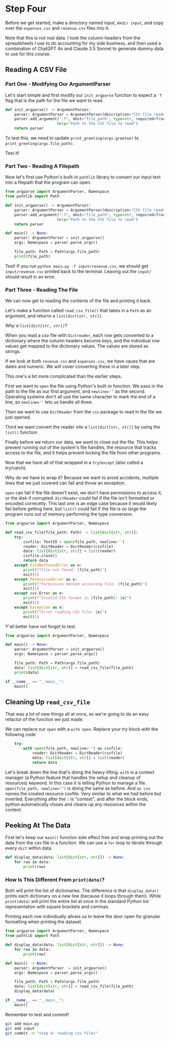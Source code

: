 # Step Four

Before we get started, make a directory named input, `mkdir input`, and copy over the `expenses.csv` and `revenue.csv` files into it.

Note that this is not real data. I took the column headers from the spreadsheets I use to do accounting for my side business, and then used a combination of ChatGPT 4o and Claude 3.5 Sonnet to generate dummy data to use for this course.

## Reading A CSV File

### Part One - Modifying Our ArgumentParser

Let's start simple and first modify our `init_argparse` function to expect a `'f` flag that is the path for the file we want to read.

```python
def init_argparse() -> ArgumentParser:
    parser: ArgumentParser = ArgumentParser(description="CSV file reader")
    parser.add_argument("-f", dest="file_path", type=str, required=True,
                       help="Path to the CSV file to read")
    return parser
```

To test this, we need to update `print_greeting(args.greetee)` to `print_greeting(args.file_path)`.

Test it!

### Part Two - Reading A Filepath

Now let's first use Python's built-in `pathlib` library to convert our input text into a filepath that the program can open.

```python
from argparse import ArgumentParser, Namespace
from pathlib import Path

def init_argparse() -> ArgumentParser:
    parser: ArgumentParser = ArgumentParser(description="CSV file reader")
    parser.add_argument("-f", dest="file_path", type=str, required=True,
                       help="Path to the CSV file to read")
    return parser

def main() -> None:
    parser: ArgumentParser = init_argparse()
    args: Namespace = parser.parse_args()

    file_path: Path = Path(args.file_path)
    print(file_path)
```

Test! If you run `python main.py -f input/revenue.csv`, we should get `input/revenue.csv` printed back to the terminal. Leaving out the `input/` should result in an error.

### Part Three - Reading The File

We can now get to reading the contents of the file and printing it back.

Let's make a function called `read_csv_file()` that takes in a `Path` as an argument, and returns a `list[dict[str, str]]`.

*Why a `list[dict[str, str]]`?*

When you read a csv file with `Dictreader`, each row gets converted to a dictionary where the column headers become keys, and the individual row values get mapped to the dictionary values. The values are stored as strings.

If we look at both `revenue.csv` and `expenses.csv`, we have vaues that are dates and numeric. We will cover converting these in a later step.

This one's a bit more complicated than the earlier steps.

First we want to `open` the file using Python's built-in function. We pass in the path to the file as our first argument, and `newline=''` as the second. Operating systems don't all use the same character to mark the end of a line, so `newline=''` lets us handle all three.

Then we want to use `DictReader` from the `csv` package to read in the file we just opened.

Third we want convert the reader into a `list[dict[str, str]]` by using the `list()` function

Finally before we return our data, we want to close out the file. This helps prevent running out of the system's file handles, the resource that tracks access to the file, and it helps prevent locking the file from other programs.

Now that we have all of that wrapped in a `try`/`except` (also called a try/catch).

Why do we have to wrap it? Because we want to avoid accidents, multiple lines that we just covered can fail and throw an exception.

`open` can fail if the file doesn't exist, we don't have permissions to access it, or the disk if corrupted. `DictReader` could fail if the file isn't formatted or encoded correcetly. This last one is an edge case because it would likely fail before getting here, but `list()` could fail if the file is so large the program runs out of memory performing the type conversion.

```python
from argparse import ArgumentParser, Namespace

def read_csv_file(file_path: Path) -> list[dict[str, str]]:
    try:
        csvfile: TextIO = open(file_path, newline='')
        reader: DictReader = DictReader(csvfile)
        data: list[dict[str, str]] = list(reader)
        csvfile.close()
        return data
    except FileNotFoundError as e:
        print(f"File not found: {file_path}")
        exit(1)
    except PermissionError as e:
        print(f"Permission denied accessing file: {file_path}")
        exit(1)
    except csv.Error as e:
        print(f"Invalid CSV format in {file_path}: {e}")
        exit(1)
    except Exception as e:
        print(f"Error reading CSV file: {e}")
        exit(1)
```

Y'all better have not forgot to test.

```python
from argparse import ArgumentParser, Namespace

def main() -> None:
    parser: ArgumentParser = init_argparse()
    args: Namespace = parser.parse_args()

    file_path: Path = Path(args.file_path)
    data: list[dict[str, str]] = read_csv_file(file_path)
    print(data)

if __name__ == "__main__":
    main()
```

## Cleaning Up `read_csv_file`

That was a lot of new things all at once, so we're going to do an easy refactor of the function we just made.

We can replace our `open` with a `with open`. Replace your try block with the following code

```python
    try:
        with open(file_path, newline='') as csvfile:
            reader: DictReader = DictReader(csvfile)
            data: list[dict[str, str]] = list(reader)
            return data
```

Let's break down the line that's doing the heavy lifting. `with` is a context manager (a Python feature that handles the setup and cleanup of resources) keyword. In this case it is telling Python to manage a file. `open(file_path, newline='')` is doing the same as before. And `as csv` names the created resource csvfile. Very similar to what we had before but inverted. Everything after the `:` is "context", and after the block ends, python automatically closes and cleans up any resources within the context.

## Peeking At The Data

First let's keep our `main()` function side effect free and wrap printing out the data from the csv file in a function. We can use a `for` loop to iterate through every `dict` within data.

```python
def display_data(data: list[dict[str, str]]) -> None:
    for row in data:
        print(row)
```

### How Is This Different From `print(data)`?

Both will print the list of dictionaries. The difference is that `display_data()` prints each dictionary on a new line (because it loops through them). While `print(data)` will print the entire list at once in the standard Python list representation with square brackets and commas.

Printing each row individually allows us to leave the door open for granular formatting when printing the dataset.

```python
from argparse import ArgumentParser, Namespace
from pathlib import Path

def display_data(data: list[dict[str, str]]) -> None:
    for row in data:
        print(row)

def main() -> None:
    parser: ArgumentParser  = init_argparse()
    args: Namespace = parser.parse_args()

    file_path: Path = Path(args.file_path)
    data: list[dict[str, str]] = read_csv_file(file_path)
    display_data(data)

if __name__ == "__main__":
    main()
```

Remember to test and commit!

```bash
git add main.py
git add input
git commit -m "step 4: reading csv files"
```
